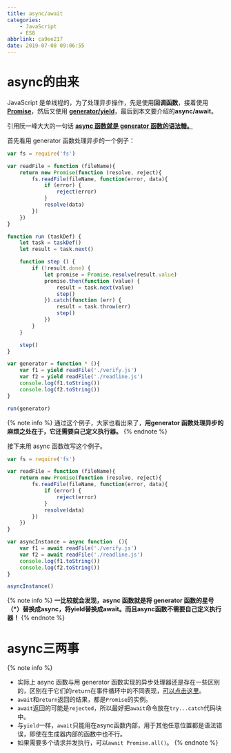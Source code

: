 ```yaml
---
title: async/await
categories:
    - JavaScript
    - ES8
abbrlink: ca9ee217
date: 2019-07-08 09:06:55
---
```


# async的由来

JavaScript 是单线程的，为了处理异步操作，先是使用**回调函数**，接着使用 [**Promise**](https://aadonkeyz.com/posts/9a3eeeca/)，然后又使用 [**generator/yield**](https://aadonkeyz.com/posts/9a3eeeca/#异步任务运行)，最后到本文要介绍的**async/await**。

引用阮一峰大大的一句话 [**async 函数就是 generator 函数的语法糖。**](http://www.ruanyifeng.com/blog/2015/05/async.html)

首先看用 generator 函数处理异步的一个例子：

```js
var fs = require('fs')

var readFile = function (fileName){
    return new Promise(function (resolve, reject){
        fs.readFile(fileName, function(error, data){
            if (error) {
                reject(error)
            }
            resolve(data)
        })
    })
}

function run (taskDef) {
    let task = taskDef()
    let result = task.next()

    function step () {
        if (!result.done) {
            let promise = Promise.resolve(result.value)
            promise.then(function (value) {
                result = task.next(value)
                step()
            }).catch(function (err) {
                result = task.throw(err)
                step()
            })
        }
    }

    step()
}

var generator = function * (){
    var f1 = yield readFile('./verify.js')
    var f2 = yield readFile('./readline.js')
    console.log(f1.toString())
    console.log(f2.toString())
}

run(generator)
```

{% note info %}
通过这个例子，大家也看出来了，**用generator 函数处理异步的麻烦之处在于，它还需要自己定义执行器。**
{% endnote %}

接下来用 async 函数改写这个例子。

```js
var fs = require('fs')

var readFile = function (fileName){
    return new Promise(function (resolve, reject){
        fs.readFile(fileName, function(error, data){
            if (error) {
                reject(error)
            }
            resolve(data)
        })
    })
}

var asyncInstance = async function  (){
    var f1 = await readFile('./verify.js')
    var f2 = await readFile('./readline.js')
    console.log(f1.toString())
    console.log(f2.toString())
}

asyncInstance()
```

{% note info %}
**一比较就会发现，async 函数就是将 generator 函数的星号（*）替换成async，将yield替换成await。而且async函数不需要自己定义执行器！**
{% endnote %}

# async三两事

{% note info %}
- 实际上 async 函数与用 generator 函数实现的异步处理器还是存在一些区别的，区别在于它们的`return`在事件循环中的不同表现，[可以点击这里](https://aadonkeyz.com/posts/73ea086f/#加入async函数)。
- `await`和`return`返回的结果，都是`Promise`的实例。
- `await`返回的可能是`rejected`，所以最好把`await`命令放在`try...catch`代码块中。
- 与`yield`一样，`await`只能用在async函数内部，用于其他任意位置都是语法错误，即使在生成器内部的函数中也不行。
- 如果需要多个请求并发执行，可以`await Promise.all()`。
{% endnote %}
